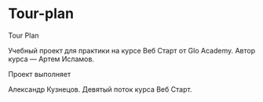 # Tour-plan
Tour Plan

Учебный проект для практики на курсе Веб Старт от Glo Academy. Автор курса — Артем Исламов.


Проект выполняет

Александр Кузнецов. Девятый поток курса Веб Старт.

